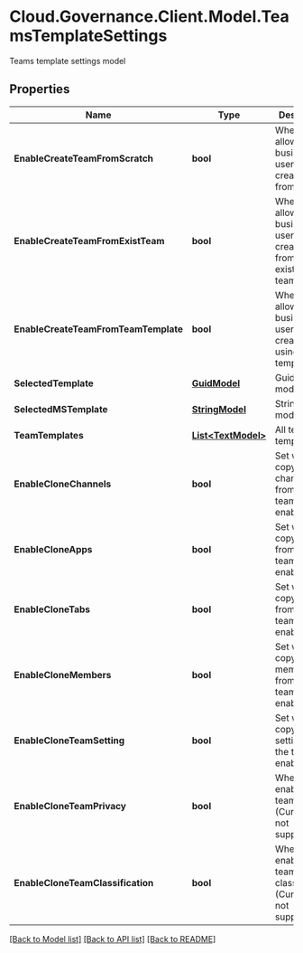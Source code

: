 # Cloud.Governance.Client.Model.TeamsTemplateSettings
Teams template settings model
## Properties

Name | Type | Description | Notes
------------ | ------------- | ------------- | -------------
**EnableCreateTeamFromScratch** | **bool** | Whether to allow business users to create a team from scratch. | [optional] [default to false]
**EnableCreateTeamFromExistTeam** | **bool** | Whether to allow business users to create a team from an existing team. | [optional] [default to false]
**EnableCreateTeamFromTeamTemplate** | **bool** | Whether to allow business users to create a team using a team template. | [optional] [default to false]
**SelectedTemplate** | [**GuidModel**](GuidModel.md) | GuidModel model | [optional] 
**SelectedMSTemplate** | [**StringModel**](StringModel.md) | StringModel model | [optional] 
**TeamTemplates** | [**List&lt;TextModel&gt;**](TextModel.md) | All team templates | [optional] 
**EnableCloneChannels** | **bool** | Set whether copying channels from the team is enabled. | [optional] [default to false]
**EnableCloneApps** | **bool** | Set whether copying apps from the team is enabled. | [optional] [default to false]
**EnableCloneTabs** | **bool** | Set whether copying tabs from the team is enabled. | [optional] [default to false]
**EnableCloneMembers** | **bool** | Set whether copying members from the team is enabled. | [optional] [default to false]
**EnableCloneTeamSetting** | **bool** | Set whether copying team settings from the team is enabled. | [optional] [default to false]
**EnableCloneTeamPrivacy** | **bool** | Whether to enable the team privacy. (Currently not supported) | [optional] [default to false]
**EnableCloneTeamClassification** | **bool** | Whether to enable the team classification. (Currently not supported) | [optional] [default to false]

[[Back to Model list]](../README.md#documentation-for-models) [[Back to API list]](../README.md#documentation-for-api-endpoints) [[Back to README]](../README.md)

